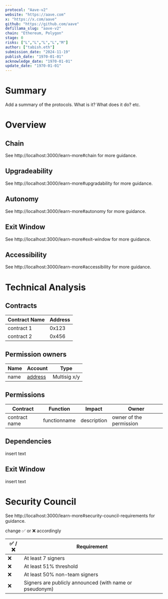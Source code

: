 ```yaml
---
protocol: "Aave-v2"
website: "https://aave.com"
x: "https://x.com/aave"
github: "https://github.com/aave"
defillama_slug: "aave-v2"
chain: "Ethereum, Polygon"
stage: 0
risks: ["L","L","L","L","M"]
author: ["tabish.eth"]
submission_date: "2024-11-19"
publish_date: "1970-01-01"
acknowledge_date: "1970-01-01"
update_date: "1970-01-01"
---
```


# Summary

Add a summary of the protocols. What is it? What does it do? etc.

# Overview

## Chain

See http://localhost:3000/learn-more#chain for more guidance.

## Upgradeability

See http://localhost:3000/learn-more#upgradability for more guidance.

## Autonomy

See http://localhost:3000/learn-more#autonomy for more guidance.

## Exit Window

See http://localhost:3000/learn-more#exit-window for more guidance.

## Accessibility

See http://localhost:3000/learn-more#accessibility for more guidance.

# Technical Analysis

## Contracts

| Contract Name | Address |
| ------------- | ------- |
| contract 1    | 0x123   |
| contract 2    | 0x456   |

## Permission owners

| Name | Account                                       | Type         |
| ---- | --------------------------------------------- | ------------ |
| name | [address](https://etherscan.io/address/0x...) | Multisig x/y |

## Permissions

| Contract      | Function     | Impact      | Owner                   |
| ------------- | ------------ | ----------- | ----------------------- |
| contract name | functionname | description | owner of the permission |

## Dependencies

insert text

## Exit Window

insert text

# Security Council

See http://localhost:3000/learn-more#security-council-requirements for guidance.

change ✅ or ❌ accordingly

| ✅ /❌ | Requirement                                             |
| ------ | ------------------------------------------------------- |
| ❌     | At least 7 signers                                      |
| ❌     | At least 51% threshold                                  |
| ❌     | At least 50% non-team signers                           |
| ❌     | Signers are publicly announced (with name or pseudonym) |
